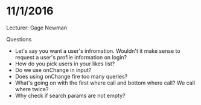# 11/1/2016

Lecturer: Gage Newman

Questions

* Let's say you want a user's infromation. Wouldn't it make sense to request a user's
profile information on login? 
* How do you pick users in your likes list?
* Do we use onChange in input? 
* Does using onChange fire too many queries? 
* What's going on with the first where call and bottom where call? We call where twice?
* Why check if search params are not empty? 

